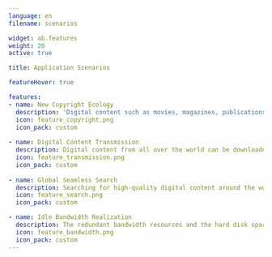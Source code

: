 ```yaml
---
language: en
filename: scenarios

widget: ab.features
weight: 20
active: true

title: Application Scenarios

featureHover: true

features:
- name: New Copyright Ecology
  description: 'Digital content such as movies, magazines, publications, audios, and software can be freely published and traded, and it is no longer subject to the authorization and approval of publishers, film and television theaters and regulatory agencies.'
  icon: feature_copyright.png
  icon_pack: custom
  
- name: Digital Content Transmission
  description: Digital content from all over the world can be downloaded with the highest downlink bandwidth, and the users can be no longer limited by the upstream bandwidth speed to enjoy the unimpeded transmission.
  icon: feature_transmission.png
  icon_pack: custom
  
- name: Global Seamless Search
  description: Searching for high-quality digital content around the world can be quickly obtained, anywhere in the world without the influence of a firewall (That is no need for Network Proxy). It can then go global in the protection of copyright and earnings.
  icon: feature_search.png
  icon_pack: custom

- name: Idle Bandwidth Realization
  description: The redundant bandwidth resources and the hard disk space can participate in AlplaBiz mining to obtain revenue, maximize the surplus value of computer resources and obtain the realizable value of bandwidth resources.
  icon: feature_bandwidth.png
  icon_pack: custom
---
```

